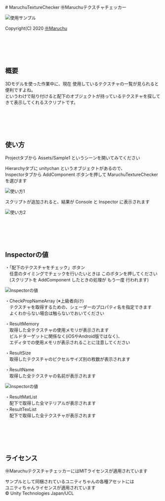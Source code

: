 ﻿﻿# MaruchuTextureChecker
㊥Maruchuテクスチャチェッカー<br>

<img src="http://many.chu.jp/Unity/MaruchuTextureChecker/b/Sample1.png" alt="使用サンプル">

Copyright(C) 2020 [㊥Maruchu](https://twitter.com/Maruchu "㊥Maruchu")


<br><br><br><br>

## 概要

3Dモデルを使った作業中に、現在 使用しているテクスチャの一覧が見られると便利ですよね。<br>
というわけで貼り付けると配下のオブジェクトが持っているテクスチャを探してきて表示してくれるスクリプトです。<br>


<br><br><br><br>

## 使い方

Projectタブから Assets/Sample1 というシーンを開いてみてください

Hierarchyタブに unitychan というオブジェクトがあるので、<br>
Inspectorタブから AddComponent ボタンを押して MaruchuTextureChecker を選びます

<img src="http://many.chu.jp/Unity/MaruchuTextureChecker/b/Editor1.gif" alt="使い方1">

スクリプトが追加されると、結果が Console と Inspector に表示されます

<img src="http://many.chu.jp/Unity/MaruchuTextureChecker/b/Editor2.gif" alt="使い方2">


<br><br><br><br>

## Inspectorの値

・「配下のテクスチャをチェック」ボタン<br>
　任意のタイミングでチェックを行いたいときは このボタンを押してください<br>
　(スクリプトを AddComponent したときの処理が もう一度 行われます)

<img src="http://many.chu.jp/Unity/MaruchuTextureChecker/b/Inspector1.png" alt="Inspectorの値">

・CheckPropNameArray (※上級者向け)<br>
　テクスチャを取得するための、シェーダーのプロパティ名を指定できます<br>
　よくわからない場合は触らないでおいてください

・ResultMemory<br>
　取得した全テクスチャの使用メモリが表示されます<br>
　ビルドターゲットに関係なく(iOSやAndroid版ではなく)、<br>
　エディタでの使用メモリが表示されることに注意してください

・ResultSize<br>
　取得したテクスチャのピクセルサイズ別の枚数が表示されます<br>

・ResultName<br>
　取得した全テクスチャの名前が表示されます
 

<img src="http://many.chu.jp/Unity/MaruchuTextureChecker/b/Inspector2.png" alt="Inspectorの値">

・ResultMatList<br>
　配下で取得した全マテリアルが表示されます<br>
・ResultTexList<br>
　配下で取得した全テクスチャが表示されます


<br><br><br><br>

## ライセンス
㊥MaruchuテクスチャチェッカーにはMITライセンスが適用されています<br>

サンプルとして同梱されているユニティちゃんの各種アセットには<br>
ユニティちゃんライセンスが適用されています<br>
© Unity Technologies Japan/UCL

